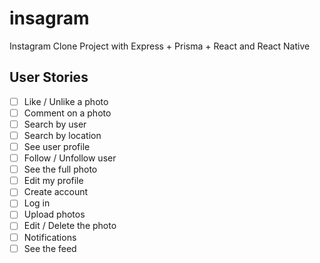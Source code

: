 # insagram
Instagram Clone Project with Express + Prisma + React and React Native


## User Stories
- [ ] Like / Unlike a photo
- [ ] Comment on a photo
- [ ] Search by user
- [ ] Search by location
- [ ] See user profile
- [ ] Follow / Unfollow user
- [ ] See the full photo
- [ ] Edit my profile
- [ ] Create account
- [ ] Log in
- [ ] Upload photos
- [ ] Edit / Delete the photo
- [ ] Notifications
- [ ] See the feed